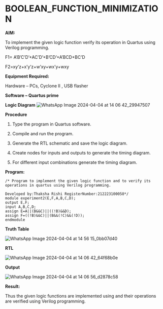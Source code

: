 # BOOLEAN_FUNCTION_MINIMIZATION

**AIM:**

To implement the given logic function verify its operation in Quartus using Verilog programming.

F1= A’B’C’D’+AC’D’+B’CD’+A’BCD+BC’D 

F2=xy’z+x’y’z+w’xy+wx’y+wxy

**Equipment Required:**

Hardware – PCs, Cyclone II , USB flasher

**Software – Quartus prime**

**Logic Diagram**
![WhatsApp Image 2024-04-04 at 14 06 42_29947507](https://github.com/ThakshaRishi/BOOLEAN_FUNCTION_MINIMIZATION/assets/144870423/24f7b33f-5bee-492a-a201-193f8954edb0)

**Procedure**

1.	Type the program in Quartus software.

2.	Compile and run the program.

3.	Generate the RTL schematic and save the logic diagram.

4.	Create nodes for inputs and outputs to generate the timing diagram.

5.	For different input combinations generate the timing diagram.


**Program:**
```
/* Program to implement the given logic function and to verify its operations in quartus using Verilog programming. 

Developed by:Thaksha Rishi RegisterNumber:212223100058*/
module experiment2(E,F,A,B,C,D);
output E,F;
input A,B,C,D;
assign E=A||(B&&C)||((!B)&&D);
assign F=((!B)&&C)||(B&&(!C)&&(!D));
endmodule
```
**Truth Table**


![WhatsApp Image 2024-04-04 at 14 56 15_0bb07d40](https://github.com/ThakshaRishi/BOOLEAN_FUNCTION_MINIMIZATION/assets/144870423/d922b8a7-a380-4f10-9130-3a179df1a467)

**RTL**


![WhatsApp Image 2024-04-04 at 14 06 42_64f68b0e](https://github.com/ThakshaRishi/BOOLEAN_FUNCTION_MINIMIZATION/assets/144870423/89bf336e-6302-4261-80b1-de74f82d0bc8)

**Output**


![WhatsApp Image 2024-04-04 at 14 06 56_d2878c58](https://github.com/ThakshaRishi/BOOLEAN_FUNCTION_MINIMIZATION/assets/144870423/97494255-23a0-4396-be84-fa2d9cf3f9f1)


**Result:**

Thus the given logic functions are implemented using and their operations are verified using Verilog programming.

